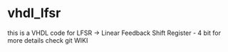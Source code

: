 # vhdl_lfsr

this is a VHDL code for LFSR -> Linear Feedback Shift Register - 4 bit
for more details check git WIKI
